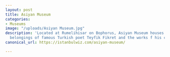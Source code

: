 ```yaml
---
layout: post
title: Asiyan Museum
categories:
- Museums
image: "/uploads/Asiyan Museum.jpg"
description: 'Located at Rumelihisar on Bophorus, Asiyan Museum houses the personnel
  belongings of famous Turkish poet Teyfik Fikret and the works f his contemporaries. '
canonical_url: https://istanbulwiz.com/asiyan-museum/

---
```

